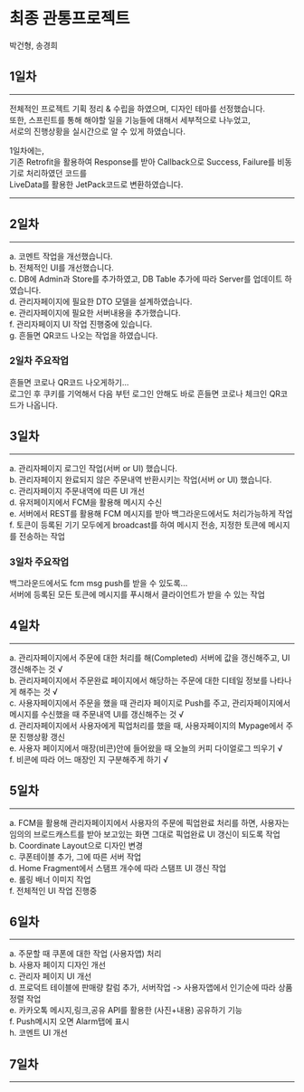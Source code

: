 # 최종 관통프로젝트
박건형, 송경희


## 1일차  
---  
전체적인 프로젝트 기획 정리 & 수립을 하였으며, 디자인 테마를 선정했습니다.  
또한, 스프린트를 통해 해야할 일을 기능들에 대해서 세부적으로 나누었고,  
서로의 진행상황을 실시간으로 알 수 있게 하였습니다.  
  
1일차에는,  
기존 Retrofit을 활용하여 Response를 받아 Callback으로 Success, Failure를 비동기로 처리하였던 코드를  
LiveData를 활용한 JetPack코드로 변환하였습니다.  
  
---

## 2일차  
---
a. 코멘트 작업을 개선했습니다.  
b. 전체적인 UI를 개선했습니다.  
c. DB에 Admin과 Store를 추가하였고, DB Table 추가에 따라 Server를 업데이트 하였습니다.  
d. 관리자페이지에 필요한 DTO 모델을 설계하였습니다.  
e. 관리자페이지에 필요한 서버내용을 추가했습니다.  
f. 관리자페이지 UI 작업 진행중에 있습니다.  
g. 흔들면 QR코드 나오는 작업을 하였습니다.  

### 2일차 주요작업  
흔들면 코로나 QR코드 나오게하기...  
로그인 후 쿠키를 기억해서 다음 부턴 로그인 안해도 바로 흔들면 코로나 체크인 QR코드가 나옵니다.  
  
## 3일차  
---  
a. 관리자페이지 로그인 작업(서버 or UI) 했습니다.  
b. 관리자페이지 완료되지 않은 주문내역 반환시키는 작업(서버 or UI) 했습니다.  
c. 관리자페이지 주문내역에 따른 UI 개선  
d. 유저페이지에서 FCM을 활용해 메시지 수신  
e. 서버에서 REST를 활용해 FCM 메시지를 받아 백그라운드에서도 처리가능하게 작업  
f. 토큰이 등록된 기기 모두에게 broadcast를 하여 메시지 전송, 지정한 토큰에 메시지를 전송하는 작업  

### 3일차 주요작업   
백그라운드에서도 fcm msg push를 받을 수 있도록...  
서버에 등록된 모든 토큰에 메시지를 푸시해서 클라이언트가 받을 수 있는 작업  


## 4일차  
---
a. 관리자페이지에서 주문에 대한 처리를 해(Completed) 서버에 값을 갱신해주고, UI 갱신해주는 것 √  
b. 관리자페이지에서 주문완료 페이지에서 해당하는 주문에 대한 디테일 정보를 나타나게 해주는 것 √  
c. 사용자페이지에서 주문을 했을 때 관리자 페이지로 Push를 주고, 관리자페이지에서 메시지를 수신했을 때 주문내역 UI를 갱신해주는 것 √  
d. 관리자페이지에서 사용자에게 픽업처리를 했을 때, 사용자페이지의 Mypage에서 주문 진행상황 갱신  
e. 사용자 페이지에서 매장(비콘)안에 들어왔을 때 오늘의 커피 다이얼로그 띄우기 √  
f. 비콘에 따라 어느 매장인 지 구분해주게 하기 √  
  
## 5일차  
---
a. FCM을 활용해 관리자페이지에서 사용자의 주문에 픽업완료 처리를 하면, 사용자는 임의의 브로드캐스트를 받아 보고있는 화면 그대로 픽업완료 UI 갱신이 되도록 작업  
b. Coordinate Layout으로 디자인 변경  
c. 쿠폰테이블 추가, 그에 따른 서버 작업  
d. Home Fragment에서 스탬프 개수에 따라 스탬프 UI 갱신 작업  
e. 롤링 배너 이미지 작업  
f. 전체적인 UI 작업 진행중  
  
## 6일차  
---  
a. 주문할 때 쿠폰에 대한 작업 (사용자앱) 처리  
b. 사용자 페이지 디자인 개선  
c. 관리자 페이지 UI 개선  
d. 프로덕트 테이블에 판매량 칼럼 추가, 서버작업 -> 사용자앱에서 인기순에 따라 상품 정렬 작업  
e. 카카오톡 메시지,링크,공유 API를 활용한 (사진+내용) 공유하기 기능  
f. Push메시지 오면 Alarm탭에 표시  
h. 코멘트 UI 개선  
  
## 7일차
---
